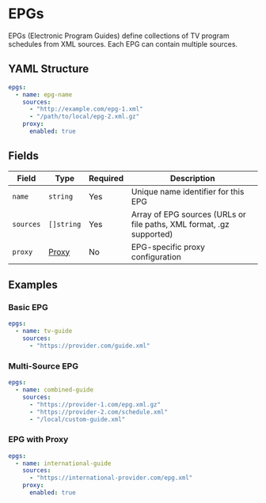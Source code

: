 # EPGs

EPGs (Electronic Program Guides) define collections of TV program schedules from XML sources. Each EPG can contain multiple sources.

## YAML Structure

```yaml
epgs:
  - name: epg-name
    sources:
      - "http://example.com/epg-1.xml"
      - "/path/to/local/epg-2.xml.gz"
    proxy:
      enabled: true
```

## Fields

| Field     | Type                   | Required | Description                                                              |
|-----------|------------------------|----------|--------------------------------------------------------------------------|
| `name`    | `string`              | Yes      | Unique name identifier for this EPG                                      |
| `sources` | `[]string`            | Yes      | Array of EPG sources (URLs or file paths, XML format, .gz supported)    |
| `proxy`   | [Proxy](./proxy.md)   | No       | EPG-specific proxy configuration                                         |

## Examples

### Basic EPG

```yaml
epgs:
  - name: tv-guide
    sources:
      - "https://provider.com/guide.xml"
```

### Multi-Source EPG

```yaml
epgs:
  - name: combined-guide
    sources:
      - "https://provider-1.com/epg.xml.gz"
      - "https://provider-2.com/schedule.xml"
      - "/local/custom-guide.xml"
```

### EPG with Proxy

```yaml
epgs:
  - name: international-guide
    sources:
      - "https://international-provider.com/epg.xml"
    proxy:
      enabled: true
```
